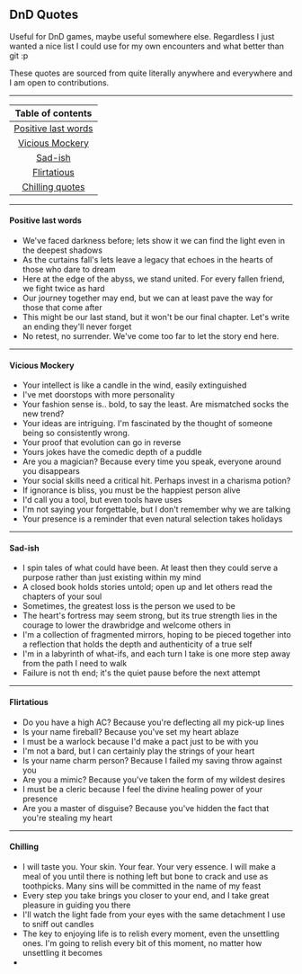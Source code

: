DnD Quotes
---

Useful for DnD games, maybe useful somewhere else. Regardless I just wanted a nice list I could use for my own encounters and what better than git :p

These quotes are sourced from quite literally anywhere and everywhere and I am open to contributions.

---

|              Table of contents              |
|:-------------------------------------------:|
| [Positive last words](#positive-last-words) |
|     [Vicious Mockery](#vicious-mockery)     |
|             [Sad-ish](#Sad-ish)             |
|         [Flirtatious](#flirtatious)         |
|        [Chilling quotes](#chilling)         |

---

#### Positive last words

- We've faced darkness before; lets show it we can find the light even in the deepest shadows
- As the curtains fall's lets leave a legacy that echoes in the hearts of those who dare to dream
- Here at the edge of the abyss, we stand united. For every fallen friend, we fight twice as hard
- Our journey together may end, but we can at least pave the way for those that come after
- This might be our last stand, but it won't be our final chapter. Let's write an ending they'll never forget
- No retest, no surrender. We've come too far to let the story end here.

---

#### Vicious Mockery

- Your intellect is like a candle in the wind, easily extinguished
- I've met doorstops with more personality
- Your fashion sense is.. bold, to say the least. Are mismatched socks the new trend?
- Your ideas are intriguing. I'm fascinated by the thought of someone being so consistently wrong.
- Your proof that evolution can go in reverse
- Yours jokes have the comedic depth of a puddle
- Are you a magician? Because every time you speak, everyone around you disappears
- Your social skills need a critical hit. Perhaps invest in a charisma potion?
- If ignorance is bliss, you must be the happiest person alive
- I'd call you a tool, but even tools have uses
- I'm not saying your forgettable, but I don't remember why we are talking
- Your presence is a reminder that even natural selection takes holidays

---

#### Sad-ish

- I spin tales of what could have been. At least then they could serve a purpose rather than just existing within my mind
- A closed book holds stories untold; open up and let others read the chapters of your soul
- Sometimes, the greatest loss is the person we used to be
- The heart's fortress may seem strong, but its true strength lies in the courage to lower the drawbridge and welcome others in
- I'm a collection of fragmented mirrors, hoping to be pieced together into a reflection that holds the depth and authenticity of a true self
- I'm in a labyrinth of what-ifs, and each turn I take is one more step away from the path I need to walk
- Failure is not th end; it's the quiet pause before the next attempt

---

#### Flirtatious

- Do you have a high AC? Because you're deflecting all my pick-up lines
- Is your name fireball? Because you've set my heart ablaze
- I must be a warlock because I'd make a pact just to be with you
- I'm not a bard, but I can certainly play the strings of your heart
- Is your name charm person? Because I failed my saving throw against you
- Are you a mimic? Because you've taken the form of my wildest desires
- I must be a cleric because I feel the divine healing power of your presence
- Are you a master of disguise? Because you've hidden the fact that you're stealing my heart

---

#### Chilling

- I will taste you. Your skin. Your fear. Your very essence. I will make a meal of you until there is nothing left but bone to crack and use as toothpicks. Many sins will be committed in the name of my feast
- Every step you take brings you closer to your end, and I take great pleasure in guiding you there
- I'll watch the light fade from your eyes with the same detachment I use to sniff out candles
- The key to enjoying life is to relish every moment, even the unsettling ones. I'm going to relish every bit of this moment, no matter how unsettling it becomes
- 